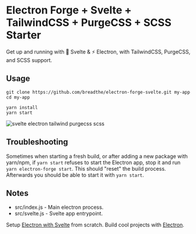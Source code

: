 # Electron Forge + Svelte + TailwindCSS + PurgeCSS + SCSS  Starter

Get up and running with 💪 Svelte & ⚡ Electron, with TailwindCSS, PurgeCSS, and SCSS support.

## Usage

```
git clone https://github.com/breadthe/electron-forge-svelte.git my-app
cd my-app

yarn install
yarn start
```

![svelte electron tailwind purgecss scss](https://user-images.githubusercontent.com/17433578/78511843-546c3000-7765-11ea-9a58-f8a2dd503e87.png)

## Troubleshooting

Sometimes when starting a fresh build, or after adding a new package with yarn/npm, if `yarn start` refuses to start the Electron app, stop it and run `yarn electron-forge start`. This should "reset" the build process. Afterwards you should be able to start it with `yarn start`.

## Notes

- src/index.js - Main electron process. 
- src/svelte.js - Svelte app entrypoint. 

Setup [Electron with Svelte](https://fireship.io/snippets/svelte-electron-setup) from scratch. 
Build cool projects with [Electron](https://fireship.io/tags/electron). 
